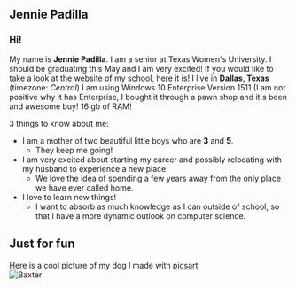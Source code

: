 ## Jennie Padilla
### **Hi!**  
My name is **Jennie Padilla**. I am a senior at Texas Women's University. I should be graduating this May and I am very excited!
If you would like to take a look at the website of my school, [here it is!](www.twu.edu) I live in **Dallas, Texas** (timezone: _Central_)
I am using Windows 10 Enterprise Version 1511 (I am not positive why it has Enterprise, I bought it through a pawn shop and it's been and awesome buy! 16 gb of RAM!  

3 things to know about me:
* I am a mother of two beautiful little boys who are **3** and **5**.
  * They keep me going!
* I am very excited about starting my career and possibly relocating with my husband to experience a new place.
  * We love the idea of spending a few years away from the only place we have ever called home.
* I love to learn new things!
  * I want to absorb as much knowledge as I can outside of school, so that I have a more dynamic outlook on computer science.
  
## Just for fun
Here is a cool picture of my dog I made with [picsart](https://picsart.com)  
![Baxter](jpadilla9.treehouses.github.io/pages/vi/profiles/baxter.jpg)
